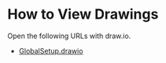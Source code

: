 # How to View Drawings

Open the following URLs with draw.io.
* [GlobalSetup.drawio](https://viewer.diagrams.net/?open=https://github.com/introlab/opentera-webrtc-ros/raw/main/drawings/GlobalSetup.drawio)

